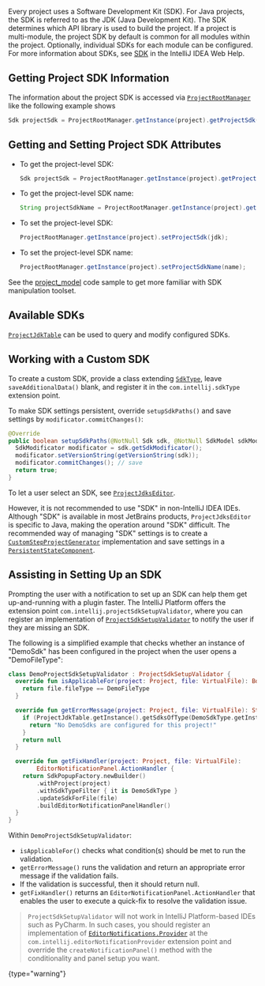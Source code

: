 [//]: # (title: SDK)

<!-- Copyright 2000-2022 JetBrains s.r.o. and other contributors. Use of this source code is governed by the Apache 2.0 license that can be found in the LICENSE file. -->

Every project uses a Software Development Kit (SDK).
For Java projects, the SDK is referred to as the JDK (Java Development Kit).
The SDK determines which API library is used to build the project.
If a project is multi-module, the project SDK by default is common for all modules within the project.
Optionally, individual SDKs for each module can be configured.
For more information about SDKs, see [SDK](https://www.jetbrains.com/help/idea/working-with-sdks.html) in the IntelliJ IDEA Web Help.

## Getting Project SDK Information
The information about the project SDK is accessed via [`ProjectRootManager`](upsource:///platform/projectModel-api/src/com/intellij/openapi/roots/ProjectRootManager.java) like the following example shows

```java
Sdk projectSdk = ProjectRootManager.getInstance(project).getProjectSdk();
```

## Getting and Setting Project SDK Attributes

* To get the project-level SDK:

  ```java
  Sdk projectSdk = ProjectRootManager.getInstance(project).getProjectSdk();
  ```

* To get the project-level SDK name:

  ```java
  String projectSdkName = ProjectRootManager.getInstance(project).getProjectSdkName();
  ```

* To set the project-level SDK:

  ```java
  ProjectRootManager.getInstance(project).setProjectSdk(jdk);
  ```

* To set the project-level SDK name:

  ```java
  ProjectRootManager.getInstance(project).setProjectSdkName(name);
  ```

See the [project_model](https://github.com/JetBrains/intellij-sdk-code-samples/tree/main/project_model/src/main/java/org/intellij/sdk/project/model/ProjectSdkAction.java) code sample to get more familiar with SDK manipulation toolset.

## Available SDKs

[`ProjectJdkTable`](upsource:///platform/projectModel-api/src/com/intellij/openapi/projectRoots/ProjectJdkTable.java) can be used to query and modify configured SDKs.

## Working with a Custom SDK

To create a custom SDK, provide a class extending [`SdkType`](upsource:///platform/lang-core/src/com/intellij/openapi/projectRoots/SdkType.java), leave `saveAdditionalData()` blank, and register it in the `com.intellij.sdkType` extension point.

To make SDK settings persistent, override `setupSdkPaths()` and save settings by `modificator.commitChanges()`:

```java
@Override
public boolean setupSdkPaths(@NotNull Sdk sdk, @NotNull SdkModel sdkModel) {
  SdkModificator modificator = sdk.getSdkModificator();
  modificator.setVersionString(getVersionString(sdk));
  modificator.commitChanges(); // save
  return true;
}
```

To let a user select an SDK, see [`ProjectJdksEditor`](upsource:///java/idea-ui/src/com/intellij/openapi/projectRoots/ui/ProjectJdksEditor.java).

However, it is not recommended to use "SDK" in non-IntelliJ IDEA IDEs.
Although "SDK" is available in most JetBrains products, `ProjectJdksEditor` is specific to Java, making the operation around "SDK" difficult.
The recommended way of managing "SDK" settings is to create a [`CustomStepProjectGenerator`](upsource:///platform/lang-impl/src/com/intellij/ide/util/projectWizard/CustomStepProjectGenerator.java) implementation and save settings in a [`PersistentStateComponent`](persisting_state_of_components.md).

## Assisting in Setting Up an SDK

Prompting the user with a notification to set up an SDK can help them get up-and-running with a plugin faster.
The IntelliJ Platform offers the extension point `com.intellij.projectSdkSetupValidator`, where you can register an implementation of [`ProjectSdkSetupValidator`](upsource:///platform/lang-impl/src/com/intellij/codeInsight/daemon/ProjectSdkSetupValidator.java) to notify the user if they are missing an SDK.

The following is a simplified example that checks whether an instance of "DemoSdk" has been configured in the project when the user opens a "DemoFileType":

```kotlin
class DemoProjectSdkSetupValidator : ProjectSdkSetupValidator {
  override fun isApplicableFor(project: Project, file: VirtualFile): Boolean {
    return file.fileType == DemoFileType
  }

  override fun getErrorMessage(project: Project, file: VirtualFile): String? {
    if (ProjectJdkTable.getInstance().getSdksOfType(DemoSdkType.getInstance()).isEmpty()) {
      return "No DemoSdks are configured for this project!"
    }
    return null
  }

  override fun getFixHandler(project: Project, file: VirtualFile):
        EditorNotificationPanel.ActionHandler {
    return SdkPopupFactory.newBuilder()
        .withProject(project)
        .withSdkTypeFilter { it is DemoSdkType }
        .updateSdkForFile(file)
        .buildEditorNotificationPanelHandler()
  }
}
```

Within `DemoProjectSdkSetupValidator`:

* `isApplicableFor()` checks what condition(s) should be met to run the validation.
* `getErrorMessage()` runs the validation and return an appropriate error message if the validation fails.
* If the validation is successful, then it should return null.
* `getFixHandler()` returns an `EditorNotificationPanel.ActionHandler` that enables the user to execute a quick-fix to resolve the validation issue.


> `ProjectSdkSetupValidator` will not work in IntelliJ Platform-based IDEs such as PyCharm.
> In such cases, you should register an implementation of [`EditorNotifications.Provider`](upsource:///platform/platform-api/src/com/intellij/ui/EditorNotifications.java) at the `com.intellij.editorNotificationProvider` extension point and override the `createNotificationPanel()` method with the conditionality and panel setup you want.
>
{type="warning"}
